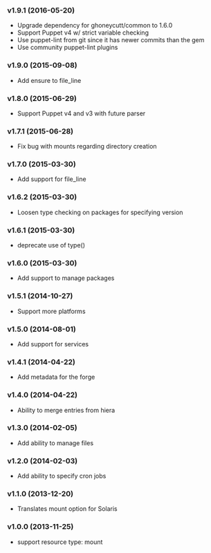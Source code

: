 ### v1.9.1 (2016-05-20)
  * Upgrade dependency for ghoneycutt/common to 1.6.0
  * Support Puppet v4 w/ strict variable checking
  * Use puppet-lint from git since it has newer commits than the gem
  * Use community puppet-lint plugins

### v1.9.0 (2015-09-08)
  * Add ensure to file_line

### v1.8.0 (2015-06-29)
  * Support Puppet v4 and v3 with future parser

### v1.7.1 (2015-06-28)
  * Fix bug with mounts regarding directory creation

### v1.7.0 (2015-03-30)
  * Add support for file_line

### v1.6.2 (2015-03-30)
  * Loosen type checking on packages for specifying version

### v1.6.1 (2015-03-30)
  * deprecate use of type()

### v1.6.0 (2015-03-30)
  * Add support to manage packages

### v1.5.1 (2014-10-27)
  * Support more platforms

### v1.5.0 (2014-08-01)
  * Add support for services

### v1.4.1 (2014-04-22)
  * Add metadata for the forge

### v1.4.0 (2014-04-22)
  * Ability to merge entries from hiera

### v1.3.0 (2014-02-05)
  * Add ability to manage files

### v1.2.0 (2014-02-03)
  * Add ability to specify cron jobs

### v1.1.0 (2013-12-20)
  * Translates mount option for Solaris

### v1.0.0 (2013-11-25)
  * support resource type: mount
